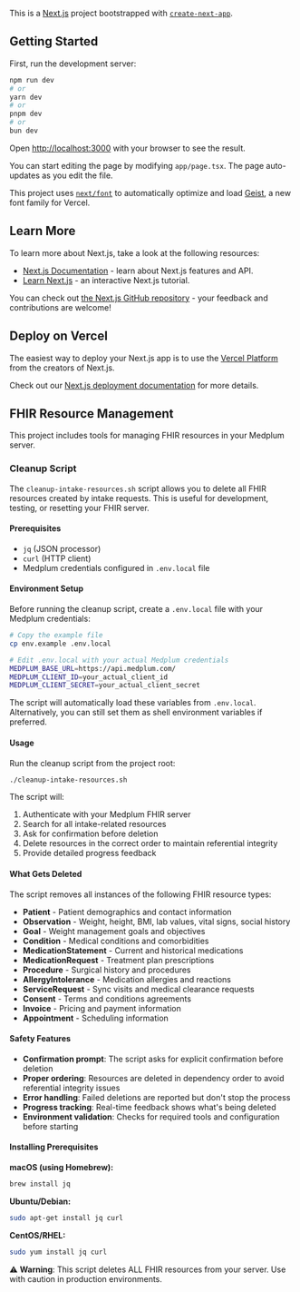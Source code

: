 This is a [Next.js](https://nextjs.org) project bootstrapped with [`create-next-app`](https://nextjs.org/docs/app/api-reference/cli/create-next-app).

## Getting Started

First, run the development server:

```bash
npm run dev
# or
yarn dev
# or
pnpm dev
# or
bun dev
```

Open [http://localhost:3000](http://localhost:3000) with your browser to see the result.

You can start editing the page by modifying `app/page.tsx`. The page auto-updates as you edit the file.

This project uses [`next/font`](https://nextjs.org/docs/app/building-your-application/optimizing/fonts) to automatically optimize and load [Geist](https://vercel.com/font), a new font family for Vercel.

## Learn More

To learn more about Next.js, take a look at the following resources:

- [Next.js Documentation](https://nextjs.org/docs) - learn about Next.js features and API.
- [Learn Next.js](https://nextjs.org/learn) - an interactive Next.js tutorial.

You can check out [the Next.js GitHub repository](https://github.com/vercel/next.js) - your feedback and contributions are welcome!

## Deploy on Vercel

The easiest way to deploy your Next.js app is to use the [Vercel Platform](https://vercel.com/new?utm_medium=default-template&filter=next.js&utm_source=create-next-app&utm_campaign=create-next-app-readme) from the creators of Next.js.

Check out our [Next.js deployment documentation](https://nextjs.org/docs/app/building-your-application/deploying) for more details.

## FHIR Resource Management

This project includes tools for managing FHIR resources in your Medplum server.

### Cleanup Script

The `cleanup-intake-resources.sh` script allows you to delete all FHIR resources created by intake requests. This is useful for development, testing, or resetting your FHIR server.

#### Prerequisites

- `jq` (JSON processor)
- `curl` (HTTP client)
- Medplum credentials configured in `.env.local` file

#### Environment Setup

Before running the cleanup script, create a `.env.local` file with your Medplum credentials:

```bash
# Copy the example file
cp env.example .env.local

# Edit .env.local with your actual Medplum credentials
MEDPLUM_BASE_URL=https://api.medplum.com/
MEDPLUM_CLIENT_ID=your_actual_client_id
MEDPLUM_CLIENT_SECRET=your_actual_client_secret
```

The script will automatically load these variables from `.env.local`. Alternatively, you can still set them as shell environment variables if preferred.

#### Usage

Run the cleanup script from the project root:

```bash
./cleanup-intake-resources.sh
```

The script will:

1. Authenticate with your Medplum FHIR server
2. Search for all intake-related resources
3. Ask for confirmation before deletion
4. Delete resources in the correct order to maintain referential integrity
5. Provide detailed progress feedback

#### What Gets Deleted

The script removes all instances of the following FHIR resource types:

- **Patient** - Patient demographics and contact information
- **Observation** - Weight, height, BMI, lab values, vital signs, social history
- **Goal** - Weight management goals and objectives
- **Condition** - Medical conditions and comorbidities
- **MedicationStatement** - Current and historical medications
- **MedicationRequest** - Treatment plan prescriptions
- **Procedure** - Surgical history and procedures
- **AllergyIntolerance** - Medication allergies and reactions
- **ServiceRequest** - Sync visits and medical clearance requests
- **Consent** - Terms and conditions agreements
- **Invoice** - Pricing and payment information
- **Appointment** - Scheduling information

#### Safety Features

- **Confirmation prompt**: The script asks for explicit confirmation before deletion
- **Proper ordering**: Resources are deleted in dependency order to avoid referential integrity issues
- **Error handling**: Failed deletions are reported but don't stop the process
- **Progress tracking**: Real-time feedback shows what's being deleted
- **Environment validation**: Checks for required tools and configuration before starting

#### Installing Prerequisites

**macOS (using Homebrew):**

```bash
brew install jq
```

**Ubuntu/Debian:**

```bash
sudo apt-get install jq curl
```

**CentOS/RHEL:**

```bash
sudo yum install jq curl
```

⚠️ **Warning**: This script deletes ALL FHIR resources from your server. Use with caution in production environments.
